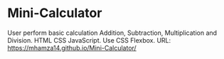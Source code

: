 # Mini-Calculator
User perform basic calculation Addition, Subtraction, Multiplication and Division.
HTML CSS JavaScript.
Use CSS Flexbox.
URL: https://mhamza14.github.io/Mini-Calculator/
